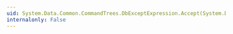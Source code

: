 ```yaml
---
uid: System.Data.Common.CommandTrees.DbExceptExpression.Accept(System.Data.Common.CommandTrees.DbExpressionVisitor)
internalonly: False
---
```

